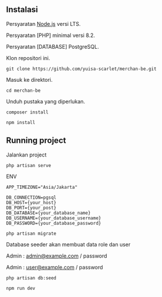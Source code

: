 ## Instalasi


Persyaratan [Node.js](https://nodejs.org/) versi LTS.

Persyaratan [PHP] minimal versi 8.2.

Persyaratan [DATABASE] PostgreSQL.

Klon repositori ini.

```
git clone https://github.com/yuisa-scarlet/merchan-be.git
```

Masuk ke direktori.

```
cd merchan-be
```

Unduh pustaka yang diperlukan.

```
composer install
```

```
npm install
```

## Running project

Jalankan project

```
php artisan serve
```

ENV
```
APP_TIMEZONE="Asia/Jakarta"

DB_CONNECTION=pgsql
DB_HOST={your_host}
DB_PORT={your_post}
DB_DATABASE={your_database_name}
DB_USERNAME={your_database_username}
DB_PASSWORD={your_database_password}
```

```
php artisan migrate
```

Database seeder akan membuat data role dan user

Admin : admin@example.com / password

Admin : user@example.com / password
```
php artisan db:seed
```


```
npm run dev
```